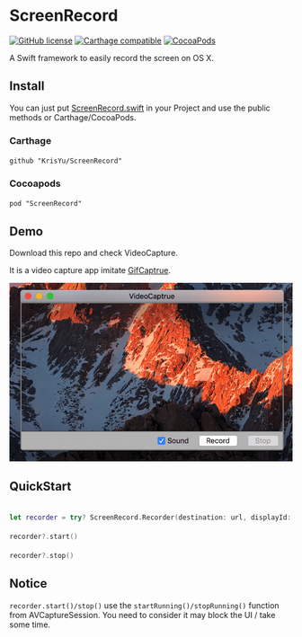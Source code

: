 # ScreenRecord  


[![GitHub license](https://img.shields.io/github/license/nirix/swift-screencapture.svg)]() [![Carthage compatible](https://img.shields.io/badge/Carthage-compatible-4BC51D.svg?style=flat)](https://github.com/Carthage/Carthage) [![CocoaPods](https://img.shields.io/cocoapods/v/ScreenCapture.svg)](https://cocoapods.org/pods/ScreenCapture)

A Swift framework to easily record the screen on OS X.

## Install
 
You can just put [ScreenRecord.swift](https://github.com/KrisYu/ScreenRecord/blob/master/ScreenRecord/ScreenRecord.swift) in your Project and use the public methods or Carthage/CocoaPods.



### Carthage

`github "KrisYu/ScreenRecord"`


### Cocoapods

`pod "ScreenRecord"`


## Demo

Download this repo and check VideoCapture.

It is a video capture app imitate [GifCaptrue](https://github.com/onmyway133/GifCapture).


![](videocapture.png) 


## QuickStart

```swift

let recorder = try? ScreenRecord.Recorder(destination: url, displayId: CGMainDisplayID(), cropRect: nil, audioDevice: nil )

recorder?.start()

recorder?.stop()
```

## Notice

`recorder.start()/stop()` use the `startRunning()/stopRunning()` function from AVCaptureSession. You need to consider it may block the UI / take some time.
